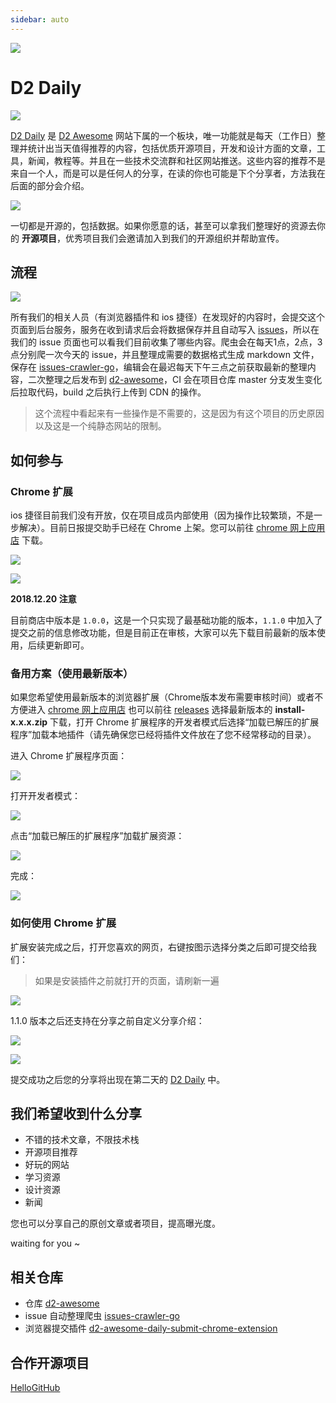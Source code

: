 ```yaml
---
sidebar: auto
---
```


![](https://qiniucdn.fairyever.com/20181220101645.png)

# D2 Daily

![](https://qiniucdn.fairyever.com/20181220102655.png)

[D2 Daily](https://awesome.fairyever.com/daily/) 是 [D2 Awesome](https://awesome.fairyever.com/) 网站下属的一个板块，唯一功能就是每天（工作日）整理并统计出当天值得推荐的内容，包括优质开源项目，开发和设计方面的文章，工具，新闻，教程等。并且在一些技术交流群和社区网站推送。这些内容的推荐不是来自一个人，而是可以是任何人的分享，在读的你也可能是下个分享者，方法我在后面的部分会介绍。

![](https://qiniucdn.fairyever.com/20181220223950.png)

一切都是开源的，包括数据。如果你愿意的话，甚至可以拿我们整理好的资源去你的 **开源项目**，优秀项目我们会邀请加入到我们的开源组织并帮助宣传。

## 流程

![](https://qiniucdn.fairyever.com/20181220205433.png)

所有我们的相关人员（有浏览器插件和 ios 捷径）在发现好的内容时，会提交这个页面到后台服务，服务在收到请求后会将数据保存并且自动写入 [issues](https://github.com/d2-projects/d2-awesome/issues)，所以在我们的 issue 页面也可以看我们目前收集了哪些内容。爬虫会在每天1点，2点，3点分别爬一次今天的 issue，并且整理成需要的数据格式生成 markdown 文件，保存在 [issues-crawler-go](https://github.com/d2-projects/issues-crawler-go)，编辑会在最迟每天下午三点之前获取最新的整理内容，二次整理之后发布到 [d2-awesome](https://github.com/d2-projects/d2-awesome)，CI 会在项目仓库 master 分支发生变化后拉取代码，build 之后执行上传到 CDN 的操作。

> 这个流程中看起来有一些操作是不需要的，这是因为有这个项目的历史原因以及这是一个纯静态网站的限制。

## 如何参与

### Chrome 扩展

ios 捷径目前我们没有开放，仅在项目成员内部使用（因为操作比较繁琐，不是一步解决）。目前日报提交助手已经在 Chrome 上架。您可以前往 [chrome 网上应用店](https://chrome.google.com/webstore/detail/d2-日报提交助手/afhhlfojfpchajfpjefojlojfgmmdbbc) 下载。

![](https://qiniucdn.fairyever.com/20181220210544.png)

![](https://qiniucdn.fairyever.com/20181220210600.png)

**2018.12.20 注意**

目前商店中版本是 `1.0.0`，这是一个只实现了最基础功能的版本，`1.1.0` 中加入了提交之前的信息修改功能，但是目前正在审核，大家可以先下载目前最新的版本使用，后续更新即可。

### 备用方案（使用最新版本）

如果您希望使用最新版本的浏览器扩展（Chrome版本发布需要审核时间）或者不方便进入 [chrome 网上应用店](https://chrome.google.com/webstore/detail/d2-日报提交助手/afhhlfojfpchajfpjefojlojfgmmdbbc) 也可以前往 [releases](https://github.com/d2-projects/d2-awesome-daily-submit-chrome-extension/releases) 选择最新版本的 **install-x.x.x.zip** 下载，打开 Chrome 扩展程序的开发者模式后选择“加载已解压的扩展程序”加载本地插件（请先确保您已经将插件文件放在了您不经常移动的目录）。

进入 Chrome 扩展程序页面：

![](https://qiniucdn.fairyever.com/20181220221705.png)

打开开发者模式：

![](https://qiniucdn.fairyever.com/20181220221845.png)

点击“加载已解压的扩展程序”加载扩展资源：

![](https://qiniucdn.fairyever.com/20181220221920.png)

完成：

![](https://qiniucdn.fairyever.com/20181220222202.png)

### 如何使用 Chrome 扩展

扩展安装完成之后，打开您喜欢的网页，右键按图示选择分类之后即可提交给我们：

> 如果是安装插件之前就打开的页面，请刷新一遍

![](https://qiniucdn.fairyever.com/20181220222358.png)

1.1.0 版本之后还支持在分享之前自定义分享介绍：

![](https://qiniucdn.fairyever.com/20181220222506.png)

![](https://qiniucdn.fairyever.com/20181220222741.png)

提交成功之后您的分享将出现在第二天的 [D2 Daily](https://awesome.fairyever.com/daily/) 中。

## 我们希望收到什么分享

* 不错的技术文章，不限技术栈
* 开源项目推荐
* 好玩的网站
* 学习资源
* 设计资源
* 新闻

您也可以分享自己的原创文章或者项目，提高曝光度。

waiting for you ~

## 相关仓库

* 仓库 [d2-awesome](https://github.com/d2-projects/d2-awesome)
* issue 自动整理爬虫 [issues-crawler-go](https://github.com/d2-projects/issues-crawler-go)
* 浏览器提交插件 [d2-awesome-daily-submit-chrome-extension](https://github.com/d2-projects/d2-awesome-daily-submit-chrome-extension)

## 合作开源项目

[HelloGitHub](https://github.com/521xueweihan/HelloGitHub)
